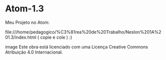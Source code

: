 # Atom-1.3

Meu Projeto no Atom:

   file:///home/pedagogico/%C3%81rea%20de%20Trabalho/Neslon%201A%201.3/index.html ( copie e cole ) :)

image Este obra está licenciado com uma Licença Creative Commons Atribuição 4.0 Internacional.
